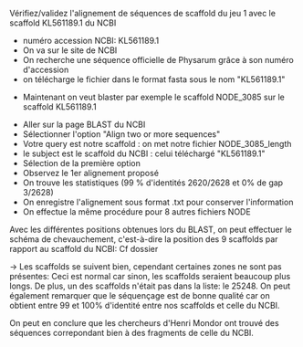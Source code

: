 
Vérifiez/validez l'alignement de séquences de scaffold du jeu 1 avec le scaffold KL561189.1 du NCBI

- numéro accession NCBI: KL561189.1
- On va sur le site de NCBI
- On recherche une séquence officielle de Physarum grâce à son numéro d'accession
- on télécharge le fichier dans le format fasta sous le nom "KL561189.1"

* Maintenant on veut blaster par exemple le scaffold NODE_3085 sur le scaffold KL561189.1

- Aller sur la page BLAST du NCBI
- Sélectionner l'option "Align two or more sequences"
- Votre query est notre scaffold : on met notre fichier NODE_3085_length
- le subject est le scaffold du NCBI : celui téléchargé "KL561189.1"
- Sélection de la première option
- Observez le 1er alignement proposé
- On trouve les statistiques (99 %  d'identités 2620/2628 et 0% de gap 3/2628)
- On enregistre l'alignement sous format .txt pour conserver l'information 
- On effectue la même procédure pour 8 autres fichiers NODE 

Avec les différentes positions obtenues lors du BLAST, on peut effectuer le schéma de chevauchement, c'est-à-dire la position des 9 scaffolds par rapport au scaffold du NCBI: Cf dossier

-> Les scaffolds se suivent bien, cependant certaines zones ne sont pas présentes: Ceci est normal car sinon, les scaffolds seraient beaucoup plus longs.
De plus, un des scaffolds n'était pas dans la liste: le 25248.
On peut également remarquer que le séquençage est de bonne qualité car on obtient entre 99 et 100% d'identité entre nos scaffolds et celle du NCBI.


On peut en conclure que les chercheurs d'Henri Mondor ont trouvé des séquences correpondant bien à des fragments de celle du NCBI. 


